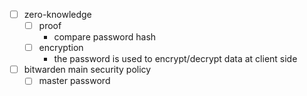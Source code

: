 - [ ] zero-knowledge
	- [ ] proof
		- compare password hash
	- [ ] encryption
		- the password is used to encrypt/decrypt data at client side 
- [ ] bitwarden main security policy
	- [ ] master password
<!--stackedit_data:
eyJoaXN0b3J5IjpbMTE4MzIwNTcyMV19
-->